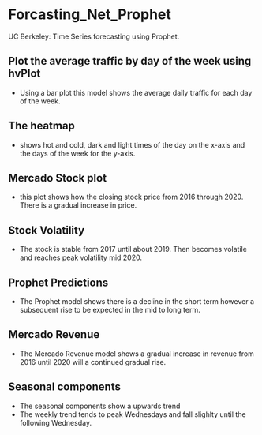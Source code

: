 # Forcasting_Net_Prophet
UC Berkeley: Time Series forecasting using Prophet.


## Plot the average traffic by day of the week using hvPlot
 - Using a bar plot this model shows the average daily traffic for each day of the week. 
 
## The heatmap 
 - shows hot and cold, dark and light times of the day on the x-axis and the days of the week for the y-axis.

## Mercado Stock plot
 - this plot shows how the closing stock price from 2016 through 2020. There is a gradual increase in price. 
 
## Stock Volatility
 - The stock is stable from 2017 until about 2019. Then becomes volatile and reaches peak volatility mid 2020. 
 
## Prophet Predictions
 - The Prophet model shows there is a decline in the short term however a subsequent rise to be expected in the mid to long term. 
 
## Mercado Revenue
 - The Mercado Revenue model shows a gradual increase in revenue from 2016 until 2020 will a continued gradual rise. 

## Seasonal components
 - The seasonal components show a upwards trend
 - The weekly trend tends to peak Wednesdays and fall slighlty until the following Wednesday. 
